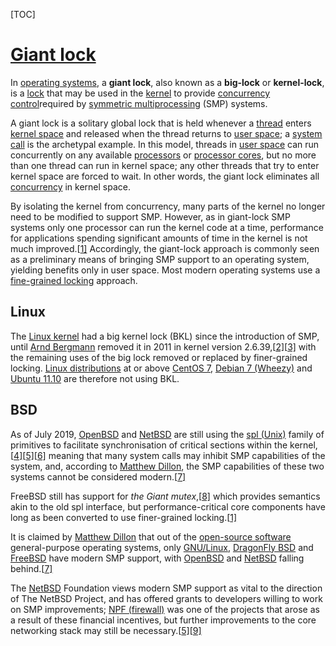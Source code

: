 [TOC]



# [Giant lock](https://en.wikipedia.org/wiki/Giant_lock)




In [operating systems](https://en.wikipedia.org/wiki/Operating_systems), a **giant lock**, also known as a **big-lock** or **kernel-lock**, is a [lock](https://en.wikipedia.org/wiki/Lock_(computer_science)) that may be used in the [kernel](https://en.wikipedia.org/wiki/Kernel_(computing)) to provide [concurrency control](https://en.wikipedia.org/wiki/Concurrency_control)required by [symmetric multiprocessing](https://en.wikipedia.org/wiki/Symmetric_multiprocessing) (SMP) systems.



A giant lock is a solitary global lock that is held whenever a [thread](https://en.wikipedia.org/wiki/Thread_(computer_science)) enters [kernel space](https://en.wikipedia.org/wiki/Kernel_space) and released when the thread returns to [user space](https://en.wikipedia.org/wiki/User_space); a [system call](https://en.wikipedia.org/wiki/System_call) is the archetypal example. In this model, threads in [user space](https://en.wikipedia.org/wiki/User_space) can run concurrently on any available [processors](https://en.wikipedia.org/wiki/Microprocessor) or [processor cores](https://en.wikipedia.org/wiki/Multi-core), but no more than one thread can run in kernel space; any other threads that try to enter kernel space are forced to wait. In other words, the giant lock eliminates all [concurrency](https://en.wikipedia.org/wiki/Concurrency_(computer_science)) in kernel space.



By isolating the kernel from concurrency, many parts of the kernel no longer need to be modified to support SMP. However, as in giant-lock SMP systems only one processor can run the kernel code at a time, performance for applications spending significant amounts of time in the kernel is not much improved.[[1\]](https://en.wikipedia.org/wiki/Giant_lock#cite_note-rwatson2007-1) Accordingly, the giant-lock approach is commonly seen as a preliminary means of bringing SMP support to an operating system, yielding benefits only in user space. Most modern operating systems use a [fine-grained locking](https://en.wikipedia.org/wiki/Fine-grained_locking) approach.



## Linux

The [Linux kernel](https://en.wikipedia.org/wiki/Linux_kernel) had a big kernel lock (BKL) since the introduction of SMP, until [Arnd Bergmann](https://en.wikipedia.org/w/index.php?title=Arnd_Bergmann&action=edit&redlink=1) removed it in 2011 in kernel version 2.6.39,[[2\]](https://en.wikipedia.org/wiki/Giant_lock#cite_note-2)[[3\]](https://en.wikipedia.org/wiki/Giant_lock#cite_note-3) with the remaining uses of the big lock removed or replaced by finer-grained locking. [Linux distributions](https://en.wikipedia.org/wiki/Linux_distribution) at or above [CentOS 7](https://en.wikipedia.org/wiki/CentOS), [Debian 7 (Wheezy)](https://en.wikipedia.org/wiki/Debian_version_history) and [Ubuntu 11.10](https://en.wikipedia.org/wiki/Ubuntu_version_history) are therefore not using BKL.



## BSD

As of July 2019, [OpenBSD](https://en.wikipedia.org/wiki/OpenBSD) and [NetBSD](https://en.wikipedia.org/wiki/NetBSD) are still using the [spl (Unix)](https://en.wikipedia.org/wiki/Spl_(Unix)) family of primitives to facilitate synchronisation of critical sections within the kernel,[[4\]](https://en.wikipedia.org/wiki/Giant_lock#cite_note-o/net/if-4)[[5\]](https://en.wikipedia.org/wiki/Giant_lock#cite_note-n/net/if-5)[[6\]](https://en.wikipedia.org/wiki/Giant_lock#cite_note-spl.9-6) meaning that many system calls may inhibit SMP capabilities of the system, and, according to [Matthew Dillon](https://en.wikipedia.org/wiki/Matthew_Dillon), the SMP capabilities of these two systems cannot be considered modern.[[7\]](https://en.wikipedia.org/wiki/Giant_lock#cite_note-dillon2019-7)



FreeBSD still has support for *the Giant mutex*,[[8\]](https://en.wikipedia.org/wiki/Giant_lock#cite_note-f/locking.9-8) which provides semantics akin to the old spl interface, but performance-critical core components have long as been converted to use finer-grained locking.[[1\]](https://en.wikipedia.org/wiki/Giant_lock#cite_note-rwatson2007-1)



It is claimed by [Matthew Dillon](https://en.wikipedia.org/wiki/Matthew_Dillon) that out of the [open-source software](https://en.wikipedia.org/wiki/Open-source_software) general-purpose operating systems, only [GNU/Linux](https://en.wikipedia.org/wiki/GNU/Linux), [DragonFly BSD](https://en.wikipedia.org/wiki/DragonFly_BSD) and [FreeBSD](https://en.wikipedia.org/wiki/FreeBSD) have modern SMP support, with [OpenBSD](https://en.wikipedia.org/wiki/OpenBSD) and [NetBSD](https://en.wikipedia.org/wiki/NetBSD) falling behind.[[7\]](https://en.wikipedia.org/wiki/Giant_lock#cite_note-dillon2019-7)



The [NetBSD](https://en.wikipedia.org/wiki/NetBSD) Foundation views modern SMP support as vital to the direction of The NetBSD Project, and has offered grants to developers willing to work on SMP improvements; [NPF (firewall)](https://en.wikipedia.org/wiki/NPF_(firewall)) was one of the projects that arose as a result of these financial incentives, but further improvements to the core networking stack may still be necessary.[[5\]](https://en.wikipedia.org/wiki/Giant_lock#cite_note-n/net/if-5)[[9\]](https://en.wikipedia.org/wiki/Giant_lock#cite_note-tnf/smp-9)

